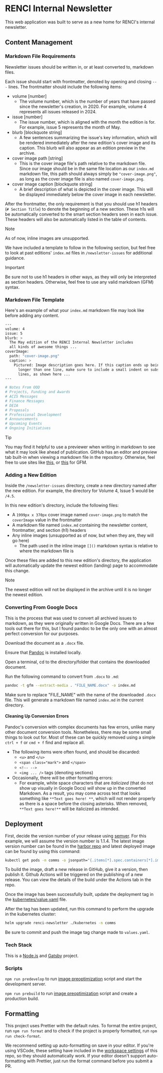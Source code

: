 # RENCI Internal Newsletter

This web application was built to serve as a new home for RENCI's internal newsletter.

## Content Management

### Markdown File Requirements

Newsletter issues should be written in, or at least converted to, markdown files.

Each issue should start with frontmatter, denoted by opening and closing `---` lines. The frontmatter should include the following items:

- volume [number]
  - The volume number, which is the number of years that have passed since the newsletter's creation, in 2020. For example, volume 4 represents all issues released in 2024.
- issue [number]
  - The issue number, which is aligned with the month the edition is for. For example, issue 5 represents the month of May.
- blurb [blockquote string]
  - A few sentences summarizing the issue's key information, which will be rendered immediately after the new edition's cover image and its caption. This blurb will also appear as an edition preview in the archive.
- cover image path [string]
  - This is the cover image file's path relative to the markdown file. Since our image should be in the same file location as our `index.md` markdown file, this path should always simply be `"cover-image.png"`, as long as the cover image file is also named `cover-image.png`.
- cover image caption [blockquote string]
  - A brief description of what is depicted in the cover image. This will be displayed immediately below the cover image in each newsletter.

After the frontmatter, the only requirement is that you should use h1 headers (`# Section Title`) to denote the beginning of a new section. These h1s will be automatically converted to the smart section headers seen in each issue. These headers will also be automatically listed in the table of contents.

> [!NOTE]
> As of now, inline images are unsupported.

We have included a template to follow in the following section, but feel free to look at past editions' `index.md` files in `/newsletter-issues` for additional guidance.

> [!IMPORTANT]
> Be sure not to use h1 headers in other ways, as they will only be interpreted as section headers.
> Otherwise, feel free to use any valid markdown (GFM) syntax.

### Markdown File Template

Here's an example of what your `index.md` markdown file may look like before adding any content.

```bash
---
volume: 4
issue: 5
blurb: >
  The May edition of the RENCI Internal Newsletter includes
  all kinds of awesome things ...
coverImage:
  path: "cover-image.png"
  caption: >
    Pictured: Image description goes here. If this caption ends up being
      longer than one line, make sure to include a small indent on subsequent
      lines, as shown here ...
---

# Notes From OOD
# Projects, Funding and Awards
# ACIS Messages
# Finance Messages
# DEIA
# Proposals
# Professional Development
# Announcements
# Upcoming Events
# Ongoing Initiatives
```

> [!TIP]
> You may find it helpful to use a previewer when writing in markdown to see what it may look like
> ahead of publication. GitHub has an editor and preview tab built-in when viewing a markdown file in
> the repository. Otherwise, feel free to use sites like [this](https://markdownlivepreview.com/),
> or [this](https://loilo.github.io/gfm-preview/) for GFM.

### Adding a New Edition

Inside the `/newsletter-issues` directory, create a new directory named after the new edition. For example, the directory for Volume 4, Issue 5 would be `/4.5`.

In this new edition's directory, include the following files:

- A `1999px x 370px` cover image named `cover-image.png` to match the `coverImage` value in the frontmatter
- A markdown file named `index.md` containing the newsletter content, frontmatter, and section (h1) headers
- Any inline images (unsupported as of now, but when they are, they will go here)
  - The path used in the inline image `[]()` markdown syntax is relative to where the markdown file is

Once these files are added to this new edition's directory, the application will automatically update the newest edition (landing) page to accommodate this change.

> [!NOTE]
> The newest edition will not be displayed in the archive until it is no longer the newest edition.

### Converting From Google Docs

This is the process that was used to convert all archived issues to markdown, as they were originally written in Google Docs. There are a few tools out there for this, but I found pandoc to be the only one with an almost perfect conversion for our purposes.

Download the document as a `.docx` file.

Ensure that [Pandoc](https://www.pandoc.org/installing.html) is installed locally.

Open a terminal, cd to the directory/folder that contains the downloaded document.

Run the following command to convert from `.docx` to `.md`:

```bash
pandoc -t gfm --extract-media . "FILE_NAME.docx" -o index.md
```

Make sure to replace "FILE_NAME" with the name of the downloaded `.docx` file. This will generate a markdown file named `index.md` in the current directory.

#### Cleaning Up Conversion Errors

Pandoc's conversion with complex documents has few errors, unlike many other document conversion tools. Nonetheless, there may be some small things to look out for. Most of these can be quickly removed using a simple `ctrl + f` or `cmd + f` find and replace all.

- The following items were often found, and should be discarded:
  - `<u>` and `</u>`
  - `<span class="mark">` and `</span>`
  - `<!-- -->`
  - `<img ... />` tags (denoting sections)
- Occasionally, there will be other formatting errors:
  - For example, white space characters that are _italicized_ (that do not show up visually in Google Docs) _will_ show up in the converted Markdown. As a result, you may come across text that looks something like `**Text goes here! **`, which will not render properly as there is a space before the closing asterisks. When removed, `**Text goes here!**` will be italicized as intended.

## Deployment

First, decide the version number of your release using [semver](https://semver.org/). For this example, we will assume the version number is 1.1.4. The latest image version number can be found in the [harbor repo](https://containers.renci.org/harbor/projects/34/repositories/newsletter-temp/artifacts-tab) and latest deployed image can be found by using this command:

```bash
kubectl get pods -n comms -o jsonpath="{.items[*].spec.containers[*].image}" -l app.kubernetes.io/name=comms-newsletter
```

To build the image, draft a new release in GitHub, give it a version, then publish it. Github Actions will be triggered on the publishing of a new release. You can view the details of the build under the Actions tab in the repo.

Once the image has been successfully built, update the deployment tag in the [kubernetes/value.yaml](https://github.com/RENCI/renci-newsletter/blob/main/kubernetes/values.yaml) file.

After the tag has been updated, run this command to perform the upgrade in the kubernetes cluster:

```bash
helm upgrade renci-newsletter ./kubernetes -n comms
```

Be sure to commit and push the image tag change made to `values.yaml`.

### Tech Stack

This is a [Node.js](https://nodejs.org/en) and [Gatsby](https://www.gatsbyjs.com/) project.

### Scripts

`npm run predevelop` to run [image preoptimization](https://www.gatsbyjs.com/docs/preoptimizing-images/) script and start the development server.

`npm run prebuild` to run [image preoptimization](https://www.gatsbyjs.com/docs/preoptimizing-images/) script and create a production build.

## Formatting

This project uses Prettier with the default rules. To format the entire project, run `npm run format` and to check if the project is properly formatted, run `npm run check-format`.

We recommend setting up auto-formatting on save in your editor. If you're using VSCode, these setting have included in the [workspace settings](./.vscode/settings.json) of this repo, so they should automatically work. If your editor doesn't support auto-formatting with Prettier, just run the format command before you submit a PR.
